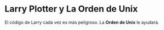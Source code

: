 # Larry Plotter y La Orden de Unix

El código de Larry cada vez es más peligroso. La **Orden de Unix** le ayudará. 

